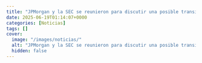 ```yaml
---
title: "JPMorgan y la SEC se reunieron para discutir una posible transición 'onchain' de los mercados de capital"
date: 2025-06-19T01:14:07+0000
categories: [Noticias]
tags: []
cover:
  image: "/images/noticias/"
  alt: "JPMorgan y la SEC se reunieron para discutir una posible transición 'onchain' de los mercados de capital"
  hidden: false
---
```



